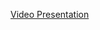 [Video Presentation](https://drive.google.com/file/d/1mXu8cAY_8M02HZIDlxUNL0GH9WjirErj/view?usp=drive_link)
